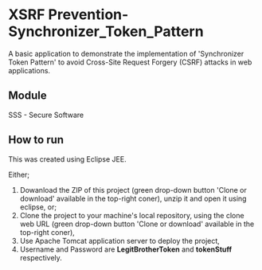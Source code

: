 # XSRF Prevention-Synchronizer_Token_Pattern
A basic application to demonstrate the implementation of 'Synchronizer Token Pattern' to avoid Cross-Site Request Forgery (CSRF) attacks in web applications.

## Module
SSS - Secure Software

## How to run
This was created using Eclipse JEE.

Either;
  1. Dowanload the ZIP of this project (green drop-down button 'Clone or download' available in the top-right coner), unzip it and open it using eclipse,
or;
  1. Clone the project to your machine's local repository, using the clone web URL (green drop-down button 'Clone or download' available in the top-right coner),
  2. Use Apache Tomcat application server to deploy the project,
  3. Username and Password are **LegitBrotherToken** and **tokenStuff** respectively.
